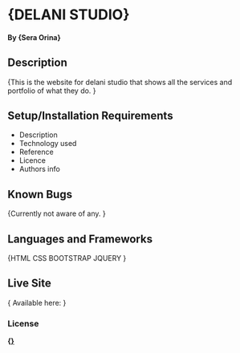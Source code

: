 # {DELANI STUDIO}
#### By **{Sera Orina}**
## Description
{This is the website for delani studio that shows all the services and portfolio of what they do. }
## Setup/Installation Requirements
* Description
* Technology used
* Reference
* Licence
* Authors info
## Known Bugs
{Currently not aware of any. }
## Languages and Frameworks
{HTML 
CSS
BOOTSTRAP
JQUERY
}
## Live Site 
{ Available here: }
### License
 **{<a href="https://choosealicense.com/licenses/mit/">}**
  